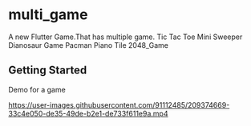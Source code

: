 # multi_game

A new Flutter Game.That has multiple game.
Tic Tac Toe
Mini Sweeper
Dianosaur Game
Pacman
Piano Tile
2048_Game

## Getting Started

Demo for a game


https://user-images.githubusercontent.com/91112485/209374669-33c4e050-de35-49de-b2e1-de733f611e9a.mp4

